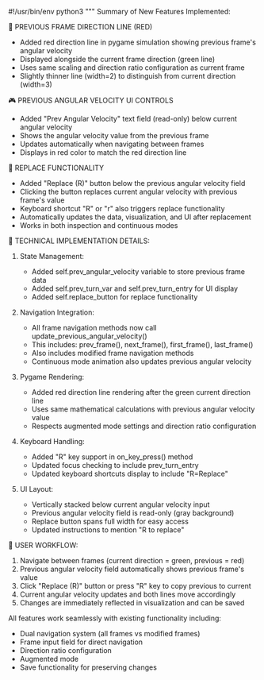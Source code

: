 #!/usr/bin/env python3
"""
Summary of New Features Implemented:

🔴 PREVIOUS FRAME DIRECTION LINE (RED)
- Added red direction line in pygame simulation showing previous frame's angular velocity
- Displayed alongside the current frame direction (green line) 
- Uses same scaling and direction ratio configuration as current frame
- Slightly thinner line (width=2) to distinguish from current direction (width=3)

🎮 PREVIOUS ANGULAR VELOCITY UI CONTROLS
- Added "Prev Angular Velocity" text field (read-only) below current angular velocity
- Shows the angular velocity value from the previous frame
- Updates automatically when navigating between frames
- Displays in red color to match the red direction line

🔄 REPLACE FUNCTIONALITY
- Added "Replace (R)" button below the previous angular velocity field
- Clicking the button replaces current angular velocity with previous frame's value
- Keyboard shortcut "R" or "r" also triggers replace functionality
- Automatically updates the data, visualization, and UI after replacement
- Works in both inspection and continuous modes

🔧 TECHNICAL IMPLEMENTATION DETAILS:

1. State Management:
   - Added self.prev_angular_velocity variable to store previous frame data
   - Added self.prev_turn_var and self.prev_turn_entry for UI display
   - Added self.replace_button for replace functionality

2. Navigation Integration:
   - All frame navigation methods now call update_previous_angular_velocity()
   - This includes: prev_frame(), next_frame(), first_frame(), last_frame()
   - Also includes modified frame navigation methods
   - Continuous mode animation also updates previous angular velocity

3. Pygame Rendering:
   - Added red direction line rendering after the green current direction line
   - Uses same mathematical calculations with previous angular velocity value
   - Respects augmented mode settings and direction ratio configuration

4. Keyboard Handling:
   - Added "R" key support in on_key_press() method  
   - Updated focus checking to include prev_turn_entry
   - Updated keyboard shortcuts display to include "R=Replace"

5. UI Layout:
   - Vertically stacked below current angular velocity input
   - Previous angular velocity field is read-only (gray background)
   - Replace button spans full width for easy access
   - Updated instructions to mention "R to replace"

🎯 USER WORKFLOW:
1. Navigate between frames (current direction = green, previous = red)
2. Previous angular velocity field automatically shows previous frame's value
3. Click "Replace (R)" button or press "R" key to copy previous to current
4. Current angular velocity updates and both lines move accordingly
5. Changes are immediately reflected in visualization and can be saved

All features work seamlessly with existing functionality including:
- Dual navigation system (all frames vs modified frames)
- Frame input field for direct navigation  
- Direction ratio configuration
- Augmented mode
- Save functionality for preserving changes
